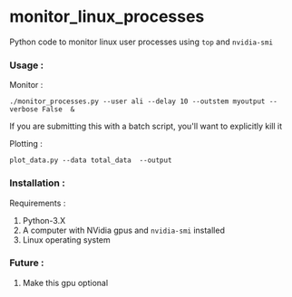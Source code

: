 # monitor_linux_processes
Python code to monitor linux user processes using `top` and `nvidia-smi`


### Usage :

Monitor :
```
./monitor_processes.py --user ali --delay 10 --outstem myoutput --verbose False  &
```

If you are submitting this with a batch script, you'll want to explicitly kill it

Plotting :
```
plot_data.py --data total_data  --output
```


### Installation :

Requirements : 
1. Python-3.X 
2. A computer with NVidia gpus and `nvidia-smi` installed
3. Linux operating system


### Future :
1. Make this gpu optional
